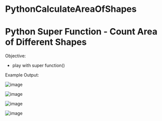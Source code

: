 # PythonCalculateAreaOfShapes

# Python Super Function - Count Area of Different Shapes

Objective:
- play with super function()

Example Output:


![image](https://user-images.githubusercontent.com/97081479/182047983-6e05c4ae-da61-4389-af2a-c5680f250856.png)

![image](https://user-images.githubusercontent.com/97081479/182048004-851ce04a-a6e5-4671-9dbd-2fa41068820a.png)

![image](https://user-images.githubusercontent.com/97081479/182048028-d98bee0d-a223-4242-aafe-817a6bb347b9.png)

![image](https://user-images.githubusercontent.com/97081479/182048070-e5fd5181-33f7-4d81-905d-5a821fbc5822.png)
